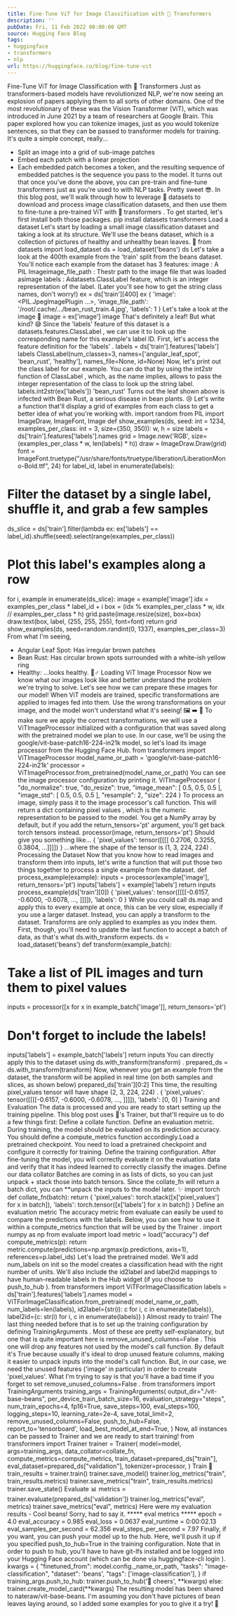 ```yaml
---
title: Fine-Tune ViT for Image Classification with 🤗 Transformers
description: ''
pubDate: Fri, 11 Feb 2022 00:00:00 GMT
source: Hugging Face Blog
tags:
- huggingface
- transformers
- nlp
url: https://huggingface.co/blog/fine-tune-vit
---
```


Fine-Tune ViT for Image Classification with 🤗 Transformers
Just as transformers-based models have revolutionized NLP, we're now seeing an explosion of papers applying them to all sorts of other domains. One of the most revolutionary of these was the Vision Transformer (ViT), which was introduced in June 2021 by a team of researchers at Google Brain.
This paper explored how you can tokenize images, just as you would tokenize sentences, so that they can be passed to transformer models for training. It's quite a simple concept, really...
- Split an image into a grid of sub-image patches
- Embed each patch with a linear projection
- Each embedded patch becomes a token, and the resulting sequence of embedded patches is the sequence you pass to the model.
It turns out that once you've done the above, you can pre-train and fine-tune transformers just as you're used to with NLP tasks. Pretty sweet 😎.
In this blog post, we'll walk through how to leverage 🤗 datasets
to download and process image classification datasets, and then use them to fine-tune a pre-trained ViT with 🤗 transformers
.
To get started, let's first install both those packages.
pip install datasets transformers
Load a dataset
Let's start by loading a small image classification dataset and taking a look at its structure.
We'll use the beans
dataset, which is a collection of pictures of healthy and unhealthy bean leaves. 🍃
from datasets import load_dataset
ds = load_dataset('beans')
ds
Let's take a look at the 400th example from the 'train'
split from the beans dataset. You'll notice each example from the dataset has 3 features:
image
: A PIL Imageimage_file_path
: Thestr
path to the image file that was loaded asimage
labels
: Adatasets.ClassLabel
feature, which is an integer representation of the label. (Later you'll see how to get the string class names, don't worry!)
ex = ds['train'][400]
ex
{
'image': <PIL.JpegImagePlugin ...>,
'image_file_path': '/root/.cache/.../bean_rust_train.4.jpg',
'labels': 1
}
Let's take a look at the image 👀
image = ex['image']
image
That's definitely a leaf! But what kind? 😅
Since the 'labels'
feature of this dataset is a datasets.features.ClassLabel
, we can use it to look up the corresponding name for this example's label ID.
First, let's access the feature definition for the 'labels'
.
labels = ds['train'].features['labels']
labels
ClassLabel(num_classes=3, names=['angular_leaf_spot', 'bean_rust', 'healthy'], names_file=None, id=None)
Now, let's print out the class label for our example. You can do that by using the int2str
function of ClassLabel
, which, as the name implies, allows to pass the integer representation of the class to look up the string label.
labels.int2str(ex['labels'])
'bean_rust'
Turns out the leaf shown above is infected with Bean Rust, a serious disease in bean plants. 😢
Let's write a function that'll display a grid of examples from each class to get a better idea of what you're working with.
import random
from PIL import ImageDraw, ImageFont, Image
def show_examples(ds, seed: int = 1234, examples_per_class: int = 3, size=(350, 350)):
w, h = size
labels = ds['train'].features['labels'].names
grid = Image.new('RGB', size=(examples_per_class * w, len(labels) * h))
draw = ImageDraw.Draw(grid)
font = ImageFont.truetype("/usr/share/fonts/truetype/liberation/LiberationMono-Bold.ttf", 24)
for label_id, label in enumerate(labels):
# Filter the dataset by a single label, shuffle it, and grab a few samples
ds_slice = ds['train'].filter(lambda ex: ex['labels'] == label_id).shuffle(seed).select(range(examples_per_class))
# Plot this label's examples along a row
for i, example in enumerate(ds_slice):
image = example['image']
idx = examples_per_class * label_id + i
box = (idx % examples_per_class * w, idx // examples_per_class * h)
grid.paste(image.resize(size), box=box)
draw.text(box, label, (255, 255, 255), font=font)
return grid
show_examples(ds, seed=random.randint(0, 1337), examples_per_class=3)
From what I'm seeing,
- Angular Leaf Spot: Has irregular brown patches
- Bean Rust: Has circular brown spots surrounded with a white-ish yellow ring
- Healthy: ...looks healthy. 🤷♂️
Loading ViT Image Processor
Now we know what our images look like and better understand the problem we're trying to solve. Let's see how we can prepare these images for our model!
When ViT models are trained, specific transformations are applied to images fed into them. Use the wrong transformations on your image, and the model won't understand what it's seeing! 🖼 ➡️ 🔢
To make sure we apply the correct transformations, we will use a ViTImageProcessor
initialized with a configuration that was saved along with the pretrained model we plan to use. In our case, we'll be using the google/vit-base-patch16-224-in21k model, so let's load its image processor from the Hugging Face Hub.
from transformers import ViTImageProcessor
model_name_or_path = 'google/vit-base-patch16-224-in21k'
processor = ViTImageProcessor.from_pretrained(model_name_or_path)
You can see the image processor configuration by printing it.
ViTImageProcessor {
"do_normalize": true,
"do_resize": true,
"image_mean": [
0.5,
0.5,
0.5
],
"image_std": [
0.5,
0.5,
0.5
],
"resample": 2,
"size": 224
}
To process an image, simply pass it to the image processor's call function. This will return a dict containing pixel values
, which is the numeric representation to be passed to the model.
You get a NumPy array by default, but if you add the return_tensors='pt'
argument, you'll get back torch
tensors instead.
processor(image, return_tensors='pt')
Should give you something like...
{
'pixel_values': tensor([[[[ 0.2706, 0.3255, 0.3804, ...]]]])
}
...where the shape of the tensor is (1, 3, 224, 224)
.
Processing the Dataset
Now that you know how to read images and transform them into inputs, let's write a function that will put those two things together to process a single example from the dataset.
def process_example(example):
inputs = processor(example['image'], return_tensors='pt')
inputs['labels'] = example['labels']
return inputs
process_example(ds['train'][0])
{
'pixel_values': tensor([[[[-0.6157, -0.6000, -0.6078, ..., ]]]]),
'labels': 0
}
While you could call ds.map
and apply this to every example at once, this can be very slow, especially if you use a larger dataset. Instead, you can apply a transform to the dataset. Transforms are only applied to examples as you index them.
First, though, you'll need to update the last function to accept a batch of data, as that's what ds.with_transform
expects.
ds = load_dataset('beans')
def transform(example_batch):
# Take a list of PIL images and turn them to pixel values
inputs = processor([x for x in example_batch['image']], return_tensors='pt')
# Don't forget to include the labels!
inputs['labels'] = example_batch['labels']
return inputs
You can directly apply this to the dataset using ds.with_transform(transform)
.
prepared_ds = ds.with_transform(transform)
Now, whenever you get an example from the dataset, the transform will be applied in real time (on both samples and slices, as shown below)
prepared_ds['train'][0:2]
This time, the resulting pixel_values
tensor will have shape (2, 3, 224, 224)
.
{
'pixel_values': tensor([[[[-0.6157, -0.6000, -0.6078, ..., ]]]]),
'labels': [0, 0]
}
Training and Evaluation
The data is processed and you are ready to start setting up the training pipeline. This blog post uses 🤗's Trainer, but that'll require us to do a few things first:
Define a collate function.
Define an evaluation metric. During training, the model should be evaluated on its prediction accuracy. You should define a
compute_metrics
function accordingly.Load a pretrained checkpoint. You need to load a pretrained checkpoint and configure it correctly for training.
Define the training configuration.
After fine-tuning the model, you will correctly evaluate it on the evaluation data and verify that it has indeed learned to correctly classify the images.
Define our data collator
Batches are coming in as lists of dicts, so you can just unpack + stack those into batch tensors.
Since the collate_fn
will return a batch dict, you can **unpack
the inputs to the model later. ✨
import torch
def collate_fn(batch):
return {
'pixel_values': torch.stack([x['pixel_values'] for x in batch]),
'labels': torch.tensor([x['labels'] for x in batch])
}
Define an evaluation metric
The accuracy metric from evaluate
can easily be used to compare the predictions with the labels. Below, you can see how to use it within a compute_metrics
function that will be used by the Trainer
.
import numpy as np
from evaluate import load
metric = load("accuracy")
def compute_metrics(p):
return metric.compute(predictions=np.argmax(p.predictions, axis=1), references=p.label_ids)
Let's load the pretrained model. We'll add num_labels
on init so the model creates a classification head with the right number of units. We'll also include the id2label
and label2id
mappings to have human-readable labels in the Hub widget (if you choose to push_to_hub
).
from transformers import ViTForImageClassification
labels = ds['train'].features['labels'].names
model = ViTForImageClassification.from_pretrained(
model_name_or_path,
num_labels=len(labels),
id2label={str(i): c for i, c in enumerate(labels)},
label2id={c: str(i) for i, c in enumerate(labels)}
)
Almost ready to train! The last thing needed before that is to set up the training configuration by defining TrainingArguments
.
Most of these are pretty self-explanatory, but one that is quite important here is remove_unused_columns=False
. This one will drop any features not used by the model's call function. By default it's True
because usually it's ideal to drop unused feature columns, making it easier to unpack inputs into the model's call function. But, in our case, we need the unused features ('image' in particular) in order to create 'pixel_values'.
What I'm trying to say is that you'll have a bad time if you forget to set remove_unused_columns=False
.
from transformers import TrainingArguments
training_args = TrainingArguments(
output_dir="./vit-base-beans",
per_device_train_batch_size=16,
evaluation_strategy="steps",
num_train_epochs=4,
fp16=True,
save_steps=100,
eval_steps=100,
logging_steps=10,
learning_rate=2e-4,
save_total_limit=2,
remove_unused_columns=False,
push_to_hub=False,
report_to='tensorboard',
load_best_model_at_end=True,
)
Now, all instances can be passed to Trainer and we are ready to start training!
from transformers import Trainer
trainer = Trainer(
model=model,
args=training_args,
data_collator=collate_fn,
compute_metrics=compute_metrics,
train_dataset=prepared_ds["train"],
eval_dataset=prepared_ds["validation"],
tokenizer=processor,
)
Train 🚀
train_results = trainer.train()
trainer.save_model()
trainer.log_metrics("train", train_results.metrics)
trainer.save_metrics("train", train_results.metrics)
trainer.save_state()
Evaluate 📊
metrics = trainer.evaluate(prepared_ds['validation'])
trainer.log_metrics("eval", metrics)
trainer.save_metrics("eval", metrics)
Here were my evaluation results - Cool beans! Sorry, had to say it.
***** eval metrics *****
epoch = 4.0
eval_accuracy = 0.985
eval_loss = 0.0637
eval_runtime = 0:00:02.13
eval_samples_per_second = 62.356
eval_steps_per_second = 7.97
Finally, if you want, you can push your model up to the hub. Here, we'll push it up if you specified push_to_hub=True
in the training configuration. Note that in order to push to hub, you'll have to have git-lfs installed and be logged into your Hugging Face account (which can be done via huggingface-cli login
).
kwargs = {
"finetuned_from": model.config._name_or_path,
"tasks": "image-classification",
"dataset": 'beans',
"tags": ['image-classification'],
}
if training_args.push_to_hub:
trainer.push_to_hub('🍻 cheers', **kwargs)
else:
trainer.create_model_card(**kwargs)
The resulting model has been shared to nateraw/vit-base-beans. I'm assuming you don't have pictures of bean leaves laying around, so I added some examples for you to give it a try! 🚀
